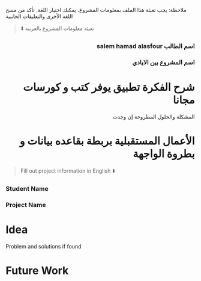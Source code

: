 
ملاحظة: يجب تعبئة هذا الملف بمعلومات المشروع، يمكنك اختيار اللغة. تأكد من مسح اللغة الأخرى والتعليقات الجانبية 
> ⬇️ تعبئة معلومات المشروع بالعربية  

<div dir="rtl">
  
### اسم الطالب salem hamad alasfour


### اسم المشروع بين الايادي


# شرح الفكرة تطبيق يوفر كتب و كورسات مجانا
المشكلة والحلول المطروحة إن وجدت


# الأعمال المستقبلية بربطة بقاعده بيانات و بطروة الواجهة 


</div>

> Fill out project information in English ⬇️
### Student Name


### Project Name

# Idea
Problem and solutions if found 


# Future Work 


